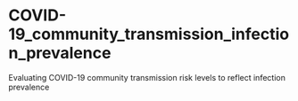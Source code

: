 # COVID-19_community_transmission_infection_prevalence
Evaluating COVID-19 community transmission risk levels to reflect infection prevalence
